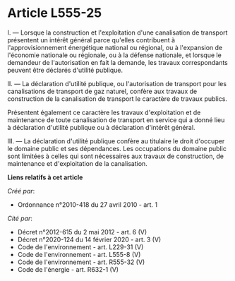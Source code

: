 # Article L555-25

I. ― Lorsque la construction et l'exploitation d'une canalisation de transport présentent un intérêt général parce qu'elles
contribuent à l'approvisionnement énergétique national ou régional, ou à l'expansion de l'économie nationale ou régionale, ou
à la défense nationale, et lorsque le demandeur de l'autorisation en fait la demande, les travaux correspondants peuvent être
déclarés d'utilité publique. 

II. ― La déclaration d'utilité publique, ou l'autorisation de transport pour les canalisations de transport de gaz naturel,
confère aux travaux de construction de la canalisation de transport le caractère de travaux publics. 

Présentent également ce caractère les travaux d'exploitation et de maintenance de toute canalisation de transport en service
qui a donné lieu à déclaration d'utilité publique ou à déclaration d'intérêt général. 

III. ― La déclaration d'utilité publique confère au titulaire le droit d'occuper le domaine public et ses dépendances. Les
occupations du domaine public sont limitées à celles qui sont nécessaires aux travaux de construction, de maintenance et
d'exploitation de la canalisation.

**Liens relatifs à cet article**

_Créé par_:

  - Ordonnance n°2010-418  du 27 avril 2010 - art. 1

_Cité par_:

  - Décret n°2012-615 du 2 mai 2012 - art. 6 (V)
  - Décret n°2020-124 du 14 février 2020 - art. 3 (V)
  - Code de l'environnement - art. L229-31 (V)
  - Code de l'environnement - art. L555-8 (V)
  - Code de l'environnement - art. R555-32 (V)
  - Code de l'énergie - art. R632-1 (V)
